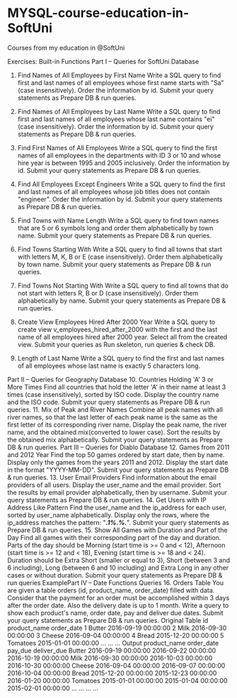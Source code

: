 # MYSQL-course-education-in-SoftUni
Courses from my education  in @SoftUni


Exercises: Built-in Functions
Part I – Queries for SoftUni Database
1.	Find Names of All Employees by First Name
Write a SQL query to find first and last names of all employees whose first name starts with "Sa" (case insensitively). Order the information by id. Submit your query statements as Prepare DB & run queries.

2.	Find Names of All Employees by Last Name
Write a SQL query to find first and last names of all employees whose last name contains "ei" (case insensitively). Order the information by id. Submit your query statements as Prepare DB & run queries.
 
3.	Find First Names of All Employees
Write a SQL query to find the first names of all employees in the departments with ID 3 or 10 and whose hire year is between 1995 and 2005 inclusively. Order the information by id. Submit your query statements as Prepare DB & run queries.

4.	Find All Employees Except Engineers
Write a SQL query to find the first and last names of all employees whose job titles does not contain "engineer". Order the information by id. Submit your query statements as Prepare DB & run queries.

5.	Find Towns with Name Length
Write a SQL query to find town names that are 5 or 6 symbols long and order them alphabetically by town name. Submit your query statements as Prepare DB & run queries.
6.	Find Towns Starting With
Write a SQL query to find all towns that start with letters M, K, B or E (case insensitively). Order them alphabetically by town name. Submit your query statements as Prepare DB & run queries.

7.	 Find Towns Not Starting With
Write a SQL query to find all towns that do not start with letters R, B or D (case insensitively). Order them alphabetically by name. Submit your query statements as Prepare DB & run queries. 

8.	Create View Employees Hired After 2000 Year
Write a SQL query to create view v_employees_hired_after_2000 with the first and the last name of all employees hired after 2000 year. Select all from the created view. Submit your queries as Run skeleton, run queries & check DB.

9.	Length of Last Name
Write a SQL query to find the first and last names of all employees whose last name is exactly 5 characters long.

Part II – Queries for Geography Database 
10.	Countries Holding 'A' 3 or More Times
Find all countries that hold the letter 'A' in their name at least 3 times (case insensitively), sorted by ISO code. Display the country name and the ISO code. Submit your query statements as Prepare DB & run queries.
11.	Mix of Peak and River Names
Combine all peak names with all river names, so that the last letter of each peak name is the same as the first letter of its corresponding river name. Display the peak name, the river name, and the obtained mix(converted to lower case). Sort the results by the obtained mix alphabetically. Submit your query statements as Prepare DB & run queries.
Part III – Queries for Diablo Database
12.	Games from 2011 and 2012 Year
Find the top 50 games ordered by start date, then by name. Display only the games from the years 2011 and 2012. Display the start date in the format "YYYY-MM-DD". Submit your query statements as Prepare DB & run queries.
13.	User Email Providers
Find information about the email providers of all users. Display the user_name and the email provider. Sort the results by email provider alphabetically, then by username. Submit your query statements as Prepare DB & run queries.
14.	 Get Users with IP Address Like Pattern
Find the user_name and the ip_address for each user, sorted by user_name alphabetically. Display only the rows, where the ip_address matches the pattern: "___.1%.%.___". Submit your query statements as Prepare DB & run queries.
15.	Show All Games with Duration and Part of the Day
Find all games with their corresponding part of the day and duration. Parts of the day should be Morning (start time is >= 0 and < 12), Afternoon (start time is >= 12 and < 18), Evening (start time is >= 18 and < 24). Duration should be Extra Short (smaller or equal to 3), Short (between 3 and 6 including), Long (between 6 and 10 including) and Extra Long in any other cases or without duration. Submit your query statements as Prepare DB & run queries
ExamplePart IV – Date Functions Queries
16.	 Orders Table
You are given a table orders (id, product_name, order_date) filled with data. Consider that the payment for an order must be accomplished within 3 days after the order date. Also the delivery date is up to 1 month. Write a query to show each product's name, order date, pay and deliver due dates. Submit your query statements as Prepare DB & run queries.
Original Table
id	product_name	order_date
1	Butter	2016-09-19 00:00:00
2	Milk	2016-09-30 00:00:00
3	Cheese	2016-09-04 00:00:00
4	Bread	2015-12-20 00:00:00
5	Tomatoes	2015-01-01 00:00:00
…	…	…
Output
product_name	order_date	pay_due	deliver_due
Butter	2016-09-19 00:00:00	2016-09-22 00:00:00	2016-10-19 00:00:00
Milk	2016-09-30 00:00:00	2016-10-03 00:00:00	2016-10-30 00:00:00
Cheese	2016-09-04 00:00:00	2016-09-07 00:00:00	2016-10-04 00:00:00
Bread	2015-12-20 00:00:00	2015-12-23 00:00:00	2016-01-20 00:00:00
Tomatoes	2015-01-01 00:00:00	2015-01-04 00:00:00	2015-02-01 00:00:00
…	…	…	…

	








